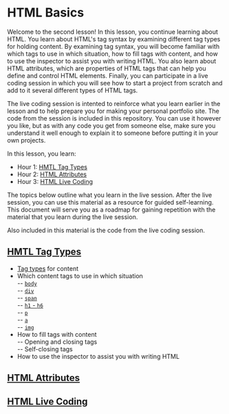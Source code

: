 # HTML Basics  

Welcome to the second lesson! In this lesson, you continue learning about HTML. You learn about HTML's tag syntax by examining different tag types for holding content. By examining tag syntax, you will become familiar with which tags to use in which situation, how to fill tags with content, and how to use the inspector to assist you with writing HTML. You also learn about HTML attributes, which are properties of HTML tags that can help you define and control HTML elements. Finally, you can participate in a live coding session in which you will see how to start a project from scratch and add to it several different types of HTML tags.  

The live coding session is intented to reinforce what you learn earlier in the lesson and to help prepare you for making your personal portfolio site. The code from the session is included in this repository. You can use it however you like, but as with any code you get from someone else, make sure you understand it well enough to explain it to someone before putting it in your own projects.  

In this lesson, you learn:  

- Hour 1: [HMTL Tag Types](#html-tag-types)    
- Hour 2: [HTML Attributes](#html-attributes)   
- Hour 3: [HTML Live Coding](#html-live-coding)  

The topics below outline what you learn in the live session. After the live session, you can use this material as a resource for guided self-learning. This document will serve you as a roadmap for gaining repetition with the material that you learn during the live session.   

Also included in this material is the code from the live coding session.  

## [HMTL Tag Types](#html-tag-types)  
 - [Tag types](https://www.w3schools.com/tags/) for content  
 - Which content tags to use in which situation   
    -- [`body`](https://www.w3schools.com/tags/tag_body.asp)  
    -- [`div`](https://www.w3schools.com/tags/tag_div.asp)    
    -- [`span`](https://www.w3schools.com/tags/tag_span.asp)    
    -- [`h1` - `h6`](https://www.w3schools.com/tags/tag_hn.asp)    
    -- [`p`](https://www.w3schools.com/tags/tag_p.asp)    
    -- [`a`](https://www.w3schools.com/tags/tag_a.asp)    
    -- [`img`](https://www.w3schools.com/tags/tag_img.asp)  
  - How to fill tags with content  
    -- Opening and closing tags  
    -- Self-closing tags  
   - How to use the inspector to assist you with writing HTML  

## [HTML Attributes](#html-attributes)   

## [HTML Live Coding](#html-live-coding)  
 
